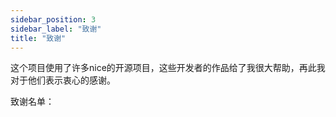 ```yaml
---
sidebar_position: 3
sidebar_label: "致谢"
title: "致谢"
---
```


这个项目使用了许多nice的开源项目，这些开发者的作品给了我很大帮助，再此我对于他们表示衷心的感谢。

致谢名单：

